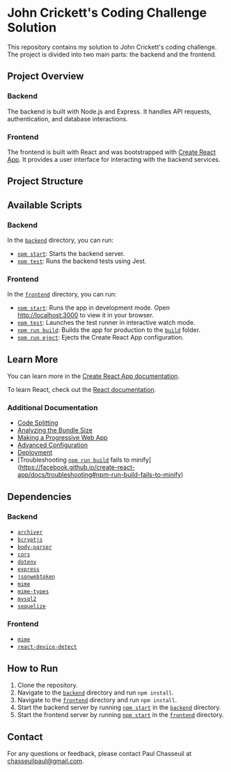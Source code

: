 # John Crickett's Coding Challenge Solution

This repository contains my solution to John Crickett's coding challenge. The project is divided into two main parts: the backend and the frontend.

## Project Overview

### Backend

The backend is built with Node.js and Express. It handles API requests, authentication, and database interactions.

### Frontend

The frontend is built with React and was bootstrapped with [Create React App](https://github.com/facebook/create-react-app). It provides a user interface for interacting with the backend services.

## Project Structure



## Available Scripts

### Backend

In the [`backend`](command:_github.copilot.openRelativePath?%5B%7B%22scheme%22%3A%22file%22%2C%22authority%22%3A%22%22%2C%22path%22%3A%22%2Fc%3A%2FUsers%2Fpaulc%2Fsource%2Frepos%2Fpbox%2Fbackend%22%2C%22query%22%3A%22%22%2C%22fragment%22%3A%22%22%7D%5D "c:\Users\paulc\source\repos\pbox\backend") directory, you can run:

- [`npm start`](command:_github.copilot.openSymbolFromReferences?%5B%22npm%20start%22%2C%5B%7B%22uri%22%3A%7B%22%24mid%22%3A1%2C%22fsPath%22%3A%22c%3A%5C%5CUsers%5C%5Cpaulc%5C%5Csource%5C%5Crepos%5C%5Cpbox%5C%5Cbackend%5C%5Cpackage.json%22%2C%22_sep%22%3A1%2C%22external%22%3A%22file%3A%2F%2F%2Fc%253A%2FUsers%2Fpaulc%2Fsource%2Frepos%2Fpbox%2Fbackend%2Fpackage.json%22%2C%22path%22%3A%22%2Fc%3A%2FUsers%2Fpaulc%2Fsource%2Frepos%2Fpbox%2Fbackend%2Fpackage.json%22%2C%22scheme%22%3A%22file%22%7D%2C%22pos%22%3A%7B%22line%22%3A6%2C%22character%22%3A5%7D%7D%2C%7B%22uri%22%3A%7B%22%24mid%22%3A1%2C%22fsPath%22%3A%22c%3A%5C%5CUsers%5C%5Cpaulc%5C%5Csource%5C%5Crepos%5C%5Cpbox%5C%5Cfrontend%5C%5CREADME.md%22%2C%22_sep%22%3A1%2C%22external%22%3A%22file%3A%2F%2F%2Fc%253A%2FUsers%2Fpaulc%2Fsource%2Frepos%2Fpbox%2Ffrontend%2FREADME.md%22%2C%22path%22%3A%22%2Fc%3A%2FUsers%2Fpaulc%2Fsource%2Frepos%2Fpbox%2Ffrontend%2FREADME.md%22%2C%22scheme%22%3A%22file%22%7D%2C%22pos%22%3A%7B%22line%22%3A8%2C%22character%22%3A9%7D%7D%2C%7B%22uri%22%3A%7B%22%24mid%22%3A1%2C%22fsPath%22%3A%22c%3A%5C%5CUsers%5C%5Cpaulc%5C%5Csource%5C%5Crepos%5C%5Cpbox%5C%5Cfrontend%5C%5Csrc%5C%5Cindex.js%22%2C%22_sep%22%3A1%2C%22external%22%3A%22file%3A%2F%2F%2Fc%253A%2FUsers%2Fpaulc%2Fsource%2Frepos%2Fpbox%2Ffrontend%2Fsrc%2Findex.js%22%2C%22path%22%3A%22%2Fc%3A%2FUsers%2Fpaulc%2Fsource%2Frepos%2Fpbox%2Ffrontend%2Fsrc%2Findex.js%22%2C%22scheme%22%3A%22file%22%7D%2C%22pos%22%3A%7B%22line%22%3A15%2C%22character%22%3A18%7D%7D%5D%5D "Go to definition"): Starts the backend server.
- [`npm test`](command:_github.copilot.openSymbolFromReferences?%5B%22npm%20test%22%2C%5B%7B%22uri%22%3A%7B%22%24mid%22%3A1%2C%22fsPath%22%3A%22c%3A%5C%5CUsers%5C%5Cpaulc%5C%5Csource%5C%5Crepos%5C%5Cpbox%5C%5Cbackend%5C%5Cpackage.json%22%2C%22_sep%22%3A1%2C%22external%22%3A%22file%3A%2F%2F%2Fc%253A%2FUsers%2Fpaulc%2Fsource%2Frepos%2Fpbox%2Fbackend%2Fpackage.json%22%2C%22path%22%3A%22%2Fc%3A%2FUsers%2Fpaulc%2Fsource%2Frepos%2Fpbox%2Fbackend%2Fpackage.json%22%2C%22scheme%22%3A%22file%22%7D%2C%22pos%22%3A%7B%22line%22%3A5%2C%22character%22%3A5%7D%7D%2C%7B%22uri%22%3A%7B%22%24mid%22%3A1%2C%22fsPath%22%3A%22c%3A%5C%5CUsers%5C%5Cpaulc%5C%5Csource%5C%5Crepos%5C%5Cpbox%5C%5Cfrontend%5C%5CREADME.md%22%2C%22_sep%22%3A1%2C%22external%22%3A%22file%3A%2F%2F%2Fc%253A%2FUsers%2Fpaulc%2Fsource%2Frepos%2Fpbox%2Ffrontend%2FREADME.md%22%2C%22path%22%3A%22%2Fc%3A%2FUsers%2Fpaulc%2Fsource%2Frepos%2Fpbox%2Ffrontend%2FREADME.md%22%2C%22scheme%22%3A%22file%22%7D%2C%22pos%22%3A%7B%22line%22%3A16%2C%22character%22%3A9%7D%7D%5D%5D "Go to definition"): Runs the backend tests using Jest.

### Frontend

In the [`frontend`](command:_github.copilot.openRelativePath?%5B%7B%22scheme%22%3A%22file%22%2C%22authority%22%3A%22%22%2C%22path%22%3A%22%2Fc%3A%2FUsers%2Fpaulc%2Fsource%2Frepos%2Fpbox%2Ffrontend%22%2C%22query%22%3A%22%22%2C%22fragment%22%3A%22%22%7D%5D "c:\Users\paulc\source\repos\pbox\frontend") directory, you can run:

- [`npm start`](command:_github.copilot.openSymbolFromReferences?%5B%22npm%20start%22%2C%5B%7B%22uri%22%3A%7B%22%24mid%22%3A1%2C%22fsPath%22%3A%22c%3A%5C%5CUsers%5C%5Cpaulc%5C%5Csource%5C%5Crepos%5C%5Cpbox%5C%5Cbackend%5C%5Cpackage.json%22%2C%22_sep%22%3A1%2C%22external%22%3A%22file%3A%2F%2F%2Fc%253A%2FUsers%2Fpaulc%2Fsource%2Frepos%2Fpbox%2Fbackend%2Fpackage.json%22%2C%22path%22%3A%22%2Fc%3A%2FUsers%2Fpaulc%2Fsource%2Frepos%2Fpbox%2Fbackend%2Fpackage.json%22%2C%22scheme%22%3A%22file%22%7D%2C%22pos%22%3A%7B%22line%22%3A6%2C%22character%22%3A5%7D%7D%2C%7B%22uri%22%3A%7B%22%24mid%22%3A1%2C%22fsPath%22%3A%22c%3A%5C%5CUsers%5C%5Cpaulc%5C%5Csource%5C%5Crepos%5C%5Cpbox%5C%5Cfrontend%5C%5CREADME.md%22%2C%22_sep%22%3A1%2C%22external%22%3A%22file%3A%2F%2F%2Fc%253A%2FUsers%2Fpaulc%2Fsource%2Frepos%2Fpbox%2Ffrontend%2FREADME.md%22%2C%22path%22%3A%22%2Fc%3A%2FUsers%2Fpaulc%2Fsource%2Frepos%2Fpbox%2Ffrontend%2FREADME.md%22%2C%22scheme%22%3A%22file%22%7D%2C%22pos%22%3A%7B%22line%22%3A8%2C%22character%22%3A9%7D%7D%2C%7B%22uri%22%3A%7B%22%24mid%22%3A1%2C%22fsPath%22%3A%22c%3A%5C%5CUsers%5C%5Cpaulc%5C%5Csource%5C%5Crepos%5C%5Cpbox%5C%5Cfrontend%5C%5Csrc%5C%5Cindex.js%22%2C%22_sep%22%3A1%2C%22external%22%3A%22file%3A%2F%2F%2Fc%253A%2FUsers%2Fpaulc%2Fsource%2Frepos%2Fpbox%2Ffrontend%2Fsrc%2Findex.js%22%2C%22path%22%3A%22%2Fc%3A%2FUsers%2Fpaulc%2Fsource%2Frepos%2Fpbox%2Ffrontend%2Fsrc%2Findex.js%22%2C%22scheme%22%3A%22file%22%7D%2C%22pos%22%3A%7B%22line%22%3A15%2C%22character%22%3A18%7D%7D%5D%5D "Go to definition"): Runs the app in development mode. Open [http://localhost:3000](http://localhost:3000) to view it in your browser.
- [`npm test`](command:_github.copilot.openSymbolFromReferences?%5B%22npm%20test%22%2C%5B%7B%22uri%22%3A%7B%22%24mid%22%3A1%2C%22fsPath%22%3A%22c%3A%5C%5CUsers%5C%5Cpaulc%5C%5Csource%5C%5Crepos%5C%5Cpbox%5C%5Cbackend%5C%5Cpackage.json%22%2C%22_sep%22%3A1%2C%22external%22%3A%22file%3A%2F%2F%2Fc%253A%2FUsers%2Fpaulc%2Fsource%2Frepos%2Fpbox%2Fbackend%2Fpackage.json%22%2C%22path%22%3A%22%2Fc%3A%2FUsers%2Fpaulc%2Fsource%2Frepos%2Fpbox%2Fbackend%2Fpackage.json%22%2C%22scheme%22%3A%22file%22%7D%2C%22pos%22%3A%7B%22line%22%3A5%2C%22character%22%3A5%7D%7D%2C%7B%22uri%22%3A%7B%22%24mid%22%3A1%2C%22fsPath%22%3A%22c%3A%5C%5CUsers%5C%5Cpaulc%5C%5Csource%5C%5Crepos%5C%5Cpbox%5C%5Cfrontend%5C%5CREADME.md%22%2C%22_sep%22%3A1%2C%22external%22%3A%22file%3A%2F%2F%2Fc%253A%2FUsers%2Fpaulc%2Fsource%2Frepos%2Fpbox%2Ffrontend%2FREADME.md%22%2C%22path%22%3A%22%2Fc%3A%2FUsers%2Fpaulc%2Fsource%2Frepos%2Fpbox%2Ffrontend%2FREADME.md%22%2C%22scheme%22%3A%22file%22%7D%2C%22pos%22%3A%7B%22line%22%3A16%2C%22character%22%3A9%7D%7D%5D%5D "Go to definition"): Launches the test runner in interactive watch mode.
- [`npm run build`](command:_github.copilot.openSymbolFromReferences?%5B%22npm%20run%20build%22%2C%5B%7B%22uri%22%3A%7B%22%24mid%22%3A1%2C%22fsPath%22%3A%22c%3A%5C%5CUsers%5C%5Cpaulc%5C%5Csource%5C%5Crepos%5C%5Cpbox%5C%5Cfrontend%5C%5CREADME.md%22%2C%22_sep%22%3A1%2C%22external%22%3A%22file%3A%2F%2F%2Fc%253A%2FUsers%2Fpaulc%2Fsource%2Frepos%2Fpbox%2Ffrontend%2FREADME.md%22%2C%22path%22%3A%22%2Fc%3A%2FUsers%2Fpaulc%2Fsource%2Frepos%2Fpbox%2Ffrontend%2FREADME.md%22%2C%22scheme%22%3A%22file%22%7D%2C%22pos%22%3A%7B%22line%22%3A21%2C%22character%22%3A13%7D%7D%5D%5D "Go to definition"): Builds the app for production to the [`build`](command:_github.copilot.openSymbolFromReferences?%5B%22build%22%2C%5B%7B%22uri%22%3A%7B%22%24mid%22%3A1%2C%22fsPath%22%3A%22c%3A%5C%5CUsers%5C%5Cpaulc%5C%5Csource%5C%5Crepos%5C%5Cpbox%5C%5Cfrontend%5C%5CREADME.md%22%2C%22_sep%22%3A1%2C%22external%22%3A%22file%3A%2F%2F%2Fc%253A%2FUsers%2Fpaulc%2Fsource%2Frepos%2Fpbox%2Ffrontend%2FREADME.md%22%2C%22path%22%3A%22%2Fc%3A%2FUsers%2Fpaulc%2Fsource%2Frepos%2Fpbox%2Ffrontend%2FREADME.md%22%2C%22scheme%22%3A%22file%22%7D%2C%22pos%22%3A%7B%22line%22%3A21%2C%22character%22%3A13%7D%7D%5D%5D "Go to definition") folder.
- [`npm run eject`](command:_github.copilot.openSymbolFromReferences?%5B%22npm%20run%20eject%22%2C%5B%7B%22uri%22%3A%7B%22%24mid%22%3A1%2C%22fsPath%22%3A%22c%3A%5C%5CUsers%5C%5Cpaulc%5C%5Csource%5C%5Crepos%5C%5Cpbox%5C%5Cfrontend%5C%5CREADME.md%22%2C%22_sep%22%3A1%2C%22external%22%3A%22file%3A%2F%2F%2Fc%253A%2FUsers%2Fpaulc%2Fsource%2Frepos%2Fpbox%2Ffrontend%2FREADME.md%22%2C%22path%22%3A%22%2Fc%3A%2FUsers%2Fpaulc%2Fsource%2Frepos%2Fpbox%2Ffrontend%2FREADME.md%22%2C%22scheme%22%3A%22file%22%7D%2C%22pos%22%3A%7B%22line%22%3A31%2C%22character%22%3A13%7D%7D%5D%5D "Go to definition"): Ejects the Create React App configuration.

## Learn More

You can learn more in the [Create React App documentation](https://facebook.github.io/create-react-app/docs/getting-started).

To learn React, check out the [React documentation](https://reactjs.org/).

### Additional Documentation

- [Code Splitting](https://facebook.github.io/create-react-app/docs/code-splitting)
- [Analyzing the Bundle Size](https://facebook.github.io/create-react-app/docs/analyzing-the-bundle-size)
- [Making a Progressive Web App](https://facebook.github.io/create-react-app/docs/making-a-progressive-web-app)
- [Advanced Configuration](https://facebook.github.io/create-react-app/docs/advanced-configuration)
- [Deployment](https://facebook.github.io/create-react-app/docs/deployment)
- [Troubleshooting [`npm run build`](command:_github.copilot.openSymbolFromReferences?%5B%22npm%20run%20build%22%2C%5B%7B%22uri%22%3A%7B%22%24mid%22%3A1%2C%22fsPath%22%3A%22c%3A%5C%5CUsers%5C%5Cpaulc%5C%5Csource%5C%5Crepos%5C%5Cpbox%5C%5Cfrontend%5C%5CREADME.md%22%2C%22_sep%22%3A1%2C%22external%22%3A%22file%3A%2F%2F%2Fc%253A%2FUsers%2Fpaulc%2Fsource%2Frepos%2Fpbox%2Ffrontend%2FREADME.md%22%2C%22path%22%3A%22%2Fc%3A%2FUsers%2Fpaulc%2Fsource%2Frepos%2Fpbox%2Ffrontend%2FREADME.md%22%2C%22scheme%22%3A%22file%22%7D%2C%22pos%22%3A%7B%22line%22%3A21%2C%22character%22%3A13%7D%7D%5D%5D "Go to definition") fails to minify](https://facebook.github.io/create-react-app/docs/troubleshooting#npm-run-build-fails-to-minify)

## Dependencies

### Backend

- [`archiver`](command:_github.copilot.openSymbolFromReferences?%5B%22archiver%22%2C%5B%7B%22uri%22%3A%7B%22%24mid%22%3A1%2C%22fsPath%22%3A%22c%3A%5C%5CUsers%5C%5Cpaulc%5C%5Csource%5C%5Crepos%5C%5Cpbox%5C%5Cbackend%5C%5Cpackage.json%22%2C%22_sep%22%3A1%2C%22external%22%3A%22file%3A%2F%2F%2Fc%253A%2FUsers%2Fpaulc%2Fsource%2Frepos%2Fpbox%2Fbackend%2Fpackage.json%22%2C%22path%22%3A%22%2Fc%3A%2FUsers%2Fpaulc%2Fsource%2Frepos%2Fpbox%2Fbackend%2Fpackage.json%22%2C%22scheme%22%3A%22file%22%7D%2C%22pos%22%3A%7B%22line%22%3A12%2C%22character%22%3A5%7D%7D%5D%5D "Go to definition")
- [`bcryptjs`](command:_github.copilot.openSymbolFromReferences?%5B%22bcryptjs%22%2C%5B%7B%22uri%22%3A%7B%22%24mid%22%3A1%2C%22fsPath%22%3A%22c%3A%5C%5CUsers%5C%5Cpaulc%5C%5Csource%5C%5Crepos%5C%5Cpbox%5C%5Cbackend%5C%5Cpackage.json%22%2C%22_sep%22%3A1%2C%22external%22%3A%22file%3A%2F%2F%2Fc%253A%2FUsers%2Fpaulc%2Fsource%2Frepos%2Fpbox%2Fbackend%2Fpackage.json%22%2C%22path%22%3A%22%2Fc%3A%2FUsers%2Fpaulc%2Fsource%2Frepos%2Fpbox%2Fbackend%2Fpackage.json%22%2C%22scheme%22%3A%22file%22%7D%2C%22pos%22%3A%7B%22line%22%3A13%2C%22character%22%3A5%7D%7D%5D%5D "Go to definition")
- [`body-parser`](command:_github.copilot.openSymbolFromReferences?%5B%22body-parser%22%2C%5B%7B%22uri%22%3A%7B%22%24mid%22%3A1%2C%22fsPath%22%3A%22c%3A%5C%5CUsers%5C%5Cpaulc%5C%5Csource%5C%5Crepos%5C%5Cpbox%5C%5Cbackend%5C%5Cpackage.json%22%2C%22_sep%22%3A1%2C%22external%22%3A%22file%3A%2F%2F%2Fc%253A%2FUsers%2Fpaulc%2Fsource%2Frepos%2Fpbox%2Fbackend%2Fpackage.json%22%2C%22path%22%3A%22%2Fc%3A%2FUsers%2Fpaulc%2Fsource%2Frepos%2Fpbox%2Fbackend%2Fpackage.json%22%2C%22scheme%22%3A%22file%22%7D%2C%22pos%22%3A%7B%22line%22%3A14%2C%22character%22%3A5%7D%7D%5D%5D "Go to definition")
- [`cors`](command:_github.copilot.openSymbolFromReferences?%5B%22cors%22%2C%5B%7B%22uri%22%3A%7B%22%24mid%22%3A1%2C%22fsPath%22%3A%22c%3A%5C%5CUsers%5C%5Cpaulc%5C%5Csource%5C%5Crepos%5C%5Cpbox%5C%5Cbackend%5C%5Cpackage.json%22%2C%22_sep%22%3A1%2C%22external%22%3A%22file%3A%2F%2F%2Fc%253A%2FUsers%2Fpaulc%2Fsource%2Frepos%2Fpbox%2Fbackend%2Fpackage.json%22%2C%22path%22%3A%22%2Fc%3A%2FUsers%2Fpaulc%2Fsource%2Frepos%2Fpbox%2Fbackend%2Fpackage.json%22%2C%22scheme%22%3A%22file%22%7D%2C%22pos%22%3A%7B%22line%22%3A15%2C%22character%22%3A5%7D%7D%5D%5D "Go to definition")
- [`dotenv`](command:_github.copilot.openSymbolFromReferences?%5B%22dotenv%22%2C%5B%7B%22uri%22%3A%7B%22%24mid%22%3A1%2C%22fsPath%22%3A%22c%3A%5C%5CUsers%5C%5Cpaulc%5C%5Csource%5C%5Crepos%5C%5Cpbox%5C%5Cbackend%5C%5Cpackage.json%22%2C%22_sep%22%3A1%2C%22external%22%3A%22file%3A%2F%2F%2Fc%253A%2FUsers%2Fpaulc%2Fsource%2Frepos%2Fpbox%2Fbackend%2Fpackage.json%22%2C%22path%22%3A%22%2Fc%3A%2FUsers%2Fpaulc%2Fsource%2Frepos%2Fpbox%2Fbackend%2Fpackage.json%22%2C%22scheme%22%3A%22file%22%7D%2C%22pos%22%3A%7B%22line%22%3A16%2C%22character%22%3A5%7D%7D%5D%5D "Go to definition")
- [`express`](command:_github.copilot.openSymbolFromReferences?%5B%22express%22%2C%5B%7B%22uri%22%3A%7B%22%24mid%22%3A1%2C%22fsPath%22%3A%22c%3A%5C%5CUsers%5C%5Cpaulc%5C%5Csource%5C%5Crepos%5C%5Cpbox%5C%5Cbackend%5C%5Cpackage.json%22%2C%22_sep%22%3A1%2C%22external%22%3A%22file%3A%2F%2F%2Fc%253A%2FUsers%2Fpaulc%2Fsource%2Frepos%2Fpbox%2Fbackend%2Fpackage.json%22%2C%22path%22%3A%22%2Fc%3A%2FUsers%2Fpaulc%2Fsource%2Frepos%2Fpbox%2Fbackend%2Fpackage.json%22%2C%22scheme%22%3A%22file%22%7D%2C%22pos%22%3A%7B%22line%22%3A17%2C%22character%22%3A5%7D%7D%5D%5D "Go to definition")
- [`jsonwebtoken`](command:_github.copilot.openSymbolFromReferences?%5B%22jsonwebtoken%22%2C%5B%7B%22uri%22%3A%7B%22%24mid%22%3A1%2C%22fsPath%22%3A%22c%3A%5C%5CUsers%5C%5Cpaulc%5C%5Csource%5C%5Crepos%5C%5Cpbox%5C%5Cbackend%5C%5Cpackage.json%22%2C%22_sep%22%3A1%2C%22external%22%3A%22file%3A%2F%2F%2Fc%253A%2FUsers%2Fpaulc%2Fsource%2Frepos%2Fpbox%2Fbackend%2Fpackage.json%22%2C%22path%22%3A%22%2Fc%3A%2FUsers%2Fpaulc%2Fsource%2Frepos%2Fpbox%2Fbackend%2Fpackage.json%22%2C%22scheme%22%3A%22file%22%7D%2C%22pos%22%3A%7B%22line%22%3A18%2C%22character%22%3A5%7D%7D%5D%5D "Go to definition")
- [`mime`](command:_github.copilot.openSymbolFromReferences?%5B%22mime%22%2C%5B%7B%22uri%22%3A%7B%22%24mid%22%3A1%2C%22fsPath%22%3A%22c%3A%5C%5CUsers%5C%5Cpaulc%5C%5Csource%5C%5Crepos%5C%5Cpbox%5C%5Cbackend%5C%5Cpackage.json%22%2C%22_sep%22%3A1%2C%22external%22%3A%22file%3A%2F%2F%2Fc%253A%2FUsers%2Fpaulc%2Fsource%2Frepos%2Fpbox%2Fbackend%2Fpackage.json%22%2C%22path%22%3A%22%2Fc%3A%2FUsers%2Fpaulc%2Fsource%2Frepos%2Fpbox%2Fbackend%2Fpackage.json%22%2C%22scheme%22%3A%22file%22%7D%2C%22pos%22%3A%7B%22line%22%3A19%2C%22character%22%3A5%7D%7D%2C%7B%22uri%22%3A%7B%22%24mid%22%3A1%2C%22fsPath%22%3A%22c%3A%5C%5CUsers%5C%5Cpaulc%5C%5Csource%5C%5Crepos%5C%5Cpbox%5C%5Cpackage.json%22%2C%22_sep%22%3A1%2C%22external%22%3A%22file%3A%2F%2F%2Fc%253A%2FUsers%2Fpaulc%2Fsource%2Frepos%2Fpbox%2Fpackage.json%22%2C%22path%22%3A%22%2Fc%3A%2FUsers%2Fpaulc%2Fsource%2Frepos%2Fpbox%2Fpackage.json%22%2C%22scheme%22%3A%22file%22%7D%2C%22pos%22%3A%7B%22line%22%3A2%2C%22character%22%3A5%7D%7D%5D%5D "Go to definition")
- [`mime-types`](command:_github.copilot.openSymbolFromReferences?%5B%22mime-types%22%2C%5B%7B%22uri%22%3A%7B%22%24mid%22%3A1%2C%22fsPath%22%3A%22c%3A%5C%5CUsers%5C%5Cpaulc%5C%5Csource%5C%5Crepos%5C%5Cpbox%5C%5Cbackend%5C%5Cpackage.json%22%2C%22_sep%22%3A1%2C%22external%22%3A%22file%3A%2F%2F%2Fc%253A%2FUsers%2Fpaulc%2Fsource%2Frepos%2Fpbox%2Fbackend%2Fpackage.json%22%2C%22path%22%3A%22%2Fc%3A%2FUsers%2Fpaulc%2Fsource%2Frepos%2Fpbox%2Fbackend%2Fpackage.json%22%2C%22scheme%22%3A%22file%22%7D%2C%22pos%22%3A%7B%22line%22%3A20%2C%22character%22%3A5%7D%7D%5D%5D "Go to definition")
- [`mysql2`](command:_github.copilot.openSymbolFromReferences?%5B%22mysql2%22%2C%5B%7B%22uri%22%3A%7B%22%24mid%22%3A1%2C%22fsPath%22%3A%22c%3A%5C%5CUsers%5C%5Cpaulc%5C%5Csource%5C%5Crepos%5C%5Cpbox%5C%5Cbackend%5C%5Cpackage.json%22%2C%22_sep%22%3A1%2C%22external%22%3A%22file%3A%2F%2F%2Fc%253A%2FUsers%2Fpaulc%2Fsource%2Frepos%2Fpbox%2Fbackend%2Fpackage.json%22%2C%22path%22%3A%22%2Fc%3A%2FUsers%2Fpaulc%2Fsource%2Frepos%2Fpbox%2Fbackend%2Fpackage.json%22%2C%22scheme%22%3A%22file%22%7D%2C%22pos%22%3A%7B%22line%22%3A21%2C%22character%22%3A5%7D%7D%5D%5D "Go to definition")
- [`sequelize`](command:_github.copilot.openSymbolFromReferences?%5B%22sequelize%22%2C%5B%7B%22uri%22%3A%7B%22%24mid%22%3A1%2C%22fsPath%22%3A%22c%3A%5C%5CUsers%5C%5Cpaulc%5C%5Csource%5C%5Crepos%5C%5Cpbox%5C%5Cbackend%5C%5Cpackage.json%22%2C%22_sep%22%3A1%2C%22external%22%3A%22file%3A%2F%2F%2Fc%253A%2FUsers%2Fpaulc%2Fsource%2Frepos%2Fpbox%2Fbackend%2Fpackage.json%22%2C%22path%22%3A%22%2Fc%3A%2FUsers%2Fpaulc%2Fsource%2Frepos%2Fpbox%2Fbackend%2Fpackage.json%22%2C%22scheme%22%3A%22file%22%7D%2C%22pos%22%3A%7B%22line%22%3A22%2C%22character%22%3A5%7D%7D%5D%5D "Go to definition")

### Frontend

- [`mime`](command:_github.copilot.openSymbolFromReferences?%5B%22mime%22%2C%5B%7B%22uri%22%3A%7B%22%24mid%22%3A1%2C%22fsPath%22%3A%22c%3A%5C%5CUsers%5C%5Cpaulc%5C%5Csource%5C%5Crepos%5C%5Cpbox%5C%5Cbackend%5C%5Cpackage.json%22%2C%22_sep%22%3A1%2C%22external%22%3A%22file%3A%2F%2F%2Fc%253A%2FUsers%2Fpaulc%2Fsource%2Frepos%2Fpbox%2Fbackend%2Fpackage.json%22%2C%22path%22%3A%22%2Fc%3A%2FUsers%2Fpaulc%2Fsource%2Frepos%2Fpbox%2Fbackend%2Fpackage.json%22%2C%22scheme%22%3A%22file%22%7D%2C%22pos%22%3A%7B%22line%22%3A19%2C%22character%22%3A5%7D%7D%2C%7B%22uri%22%3A%7B%22%24mid%22%3A1%2C%22fsPath%22%3A%22c%3A%5C%5CUsers%5C%5Cpaulc%5C%5Csource%5C%5Crepos%5C%5Cpbox%5C%5Cpackage.json%22%2C%22_sep%22%3A1%2C%22external%22%3A%22file%3A%2F%2F%2Fc%253A%2FUsers%2Fpaulc%2Fsource%2Frepos%2Fpbox%2Fpackage.json%22%2C%22path%22%3A%22%2Fc%3A%2FUsers%2Fpaulc%2Fsource%2Frepos%2Fpbox%2Fpackage.json%22%2C%22scheme%22%3A%22file%22%7D%2C%22pos%22%3A%7B%22line%22%3A2%2C%22character%22%3A5%7D%7D%5D%5D "Go to definition")
- [`react-device-detect`](command:_github.copilot.openSymbolFromReferences?%5B%22react-device-detect%22%2C%5B%7B%22uri%22%3A%7B%22%24mid%22%3A1%2C%22fsPath%22%3A%22c%3A%5C%5CUsers%5C%5Cpaulc%5C%5Csource%5C%5Crepos%5C%5Cpbox%5C%5Cpackage.json%22%2C%22_sep%22%3A1%2C%22external%22%3A%22file%3A%2F%2F%2Fc%253A%2FUsers%2Fpaulc%2Fsource%2Frepos%2Fpbox%2Fpackage.json%22%2C%22path%22%3A%22%2Fc%3A%2FUsers%2Fpaulc%2Fsource%2Frepos%2Fpbox%2Fpackage.json%22%2C%22scheme%22%3A%22file%22%7D%2C%22pos%22%3A%7B%22line%22%3A3%2C%22character%22%3A5%7D%7D%5D%5D "Go to definition")

## How to Run

1. Clone the repository.
2. Navigate to the [`backend`](command:_github.copilot.openRelativePath?%5B%7B%22scheme%22%3A%22file%22%2C%22authority%22%3A%22%22%2C%22path%22%3A%22%2Fc%3A%2FUsers%2Fpaulc%2Fsource%2Frepos%2Fpbox%2Fbackend%22%2C%22query%22%3A%22%22%2C%22fragment%22%3A%22%22%7D%5D "c:\Users\paulc\source\repos\pbox\backend") directory and run `npm install`.
3. Navigate to the [`frontend`](command:_github.copilot.openRelativePath?%5B%7B%22scheme%22%3A%22file%22%2C%22authority%22%3A%22%22%2C%22path%22%3A%22%2Fc%3A%2FUsers%2Fpaulc%2Fsource%2Frepos%2Fpbox%2Ffrontend%22%2C%22query%22%3A%22%22%2C%22fragment%22%3A%22%22%7D%5D "c:\Users\paulc\source\repos\pbox\frontend") directory and run `npm install`.
4. Start the backend server by running [`npm start`](command:_github.copilot.openSymbolFromReferences?%5B%22npm%20start%22%2C%5B%7B%22uri%22%3A%7B%22%24mid%22%3A1%2C%22fsPath%22%3A%22c%3A%5C%5CUsers%5C%5Cpaulc%5C%5Csource%5C%5Crepos%5C%5Cpbox%5C%5Cbackend%5C%5Cpackage.json%22%2C%22_sep%22%3A1%2C%22external%22%3A%22file%3A%2F%2F%2Fc%253A%2FUsers%2Fpaulc%2Fsource%2Frepos%2Fpbox%2Fbackend%2Fpackage.json%22%2C%22path%22%3A%22%2Fc%3A%2FUsers%2Fpaulc%2Fsource%2Frepos%2Fpbox%2Fbackend%2Fpackage.json%22%2C%22scheme%22%3A%22file%22%7D%2C%22pos%22%3A%7B%22line%22%3A6%2C%22character%22%3A5%7D%7D%2C%7B%22uri%22%3A%7B%22%24mid%22%3A1%2C%22fsPath%22%3A%22c%3A%5C%5CUsers%5C%5Cpaulc%5C%5Csource%5C%5Crepos%5C%5Cpbox%5C%5Cfrontend%5C%5CREADME.md%22%2C%22_sep%22%3A1%2C%22external%22%3A%22file%3A%2F%2F%2Fc%253A%2FUsers%2Fpaulc%2Fsource%2Frepos%2Fpbox%2Ffrontend%2FREADME.md%22%2C%22path%22%3A%22%2Fc%3A%2FUsers%2Fpaulc%2Fsource%2Frepos%2Fpbox%2Ffrontend%2FREADME.md%22%2C%22scheme%22%3A%22file%22%7D%2C%22pos%22%3A%7B%22line%22%3A8%2C%22character%22%3A9%7D%7D%2C%7B%22uri%22%3A%7B%22%24mid%22%3A1%2C%22fsPath%22%3A%22c%3A%5C%5CUsers%5C%5Cpaulc%5C%5Csource%5C%5Crepos%5C%5Cpbox%5C%5Cfrontend%5C%5Csrc%5C%5Cindex.js%22%2C%22_sep%22%3A1%2C%22external%22%3A%22file%3A%2F%2F%2Fc%253A%2FUsers%2Fpaulc%2Fsource%2Frepos%2Fpbox%2Ffrontend%2Fsrc%2Findex.js%22%2C%22path%22%3A%22%2Fc%3A%2FUsers%2Fpaulc%2Fsource%2Frepos%2Fpbox%2Ffrontend%2Fsrc%2Findex.js%22%2C%22scheme%22%3A%22file%22%7D%2C%22pos%22%3A%7B%22line%22%3A15%2C%22character%22%3A18%7D%7D%5D%5D "Go to definition") in the [`backend`](command:_github.copilot.openRelativePath?%5B%7B%22scheme%22%3A%22file%22%2C%22authority%22%3A%22%22%2C%22path%22%3A%22%2Fc%3A%2FUsers%2Fpaulc%2Fsource%2Frepos%2Fpbox%2Fbackend%22%2C%22query%22%3A%22%22%2C%22fragment%22%3A%22%22%7D%5D "c:\Users\paulc\source\repos\pbox\backend") directory.
5. Start the frontend server by running [`npm start`](command:_github.copilot.openSymbolFromReferences?%5B%22npm%20start%22%2C%5B%7B%22uri%22%3A%7B%22%24mid%22%3A1%2C%22fsPath%22%3A%22c%3A%5C%5CUsers%5C%5Cpaulc%5C%5Csource%5C%5Crepos%5C%5Cpbox%5C%5Cbackend%5C%5Cpackage.json%22%2C%22_sep%22%3A1%2C%22external%22%3A%22file%3A%2F%2F%2Fc%253A%2FUsers%2Fpaulc%2Fsource%2Frepos%2Fpbox%2Fbackend%2Fpackage.json%22%2C%22path%22%3A%22%2Fc%3A%2FUsers%2Fpaulc%2Fsource%2Frepos%2Fpbox%2Fbackend%2Fpackage.json%22%2C%22scheme%22%3A%22file%22%7D%2C%22pos%22%3A%7B%22line%22%3A6%2C%22character%22%3A5%7D%7D%2C%7B%22uri%22%3A%7B%22%24mid%22%3A1%2C%22fsPath%22%3A%22c%3A%5C%5CUsers%5C%5Cpaulc%5C%5Csource%5C%5Crepos%5C%5Cpbox%5C%5Cfrontend%5C%5CREADME.md%22%2C%22_sep%22%3A1%2C%22external%22%3A%22file%3A%2F%2F%2Fc%253A%2FUsers%2Fpaulc%2Fsource%2Frepos%2Fpbox%2Ffrontend%2FREADME.md%22%2C%22path%22%3A%22%2Fc%3A%2FUsers%2Fpaulc%2Fsource%2Frepos%2Fpbox%2Ffrontend%2FREADME.md%22%2C%22scheme%22%3A%22file%22%7D%2C%22pos%22%3A%7B%22line%22%3A8%2C%22character%22%3A9%7D%7D%2C%7B%22uri%22%3A%7B%22%24mid%22%3A1%2C%22fsPath%22%3A%22c%3A%5C%5CUsers%5C%5Cpaulc%5C%5Csource%5C%5Crepos%5C%5Cpbox%5C%5Cfrontend%5C%5Csrc%5C%5Cindex.js%22%2C%22_sep%22%3A1%2C%22external%22%3A%22file%3A%2F%2F%2Fc%253A%2FUsers%2Fpaulc%2Fsource%2Frepos%2Fpbox%2Ffrontend%2Fsrc%2Findex.js%22%2C%22path%22%3A%22%2Fc%3A%2FUsers%2Fpaulc%2Fsource%2Frepos%2Fpbox%2Ffrontend%2Fsrc%2Findex.js%22%2C%22scheme%22%3A%22file%22%7D%2C%22pos%22%3A%7B%22line%22%3A15%2C%22character%22%3A18%7D%7D%5D%5D "Go to definition") in the [`frontend`](command:_github.copilot.openRelativePath?%5B%7B%22scheme%22%3A%22file%22%2C%22authority%22%3A%22%22%2C%22path%22%3A%22%2Fc%3A%2FUsers%2Fpaulc%2Fsource%2Frepos%2Fpbox%2Ffrontend%22%2C%22query%22%3A%22%22%2C%22fragment%22%3A%22%22%7D%5D "c:\Users\paulc\source\repos\pbox\frontend") directory.

## Contact

For any questions or feedback, please contact Paul Chasseuil at chasseuilpaul@gmail.com.
